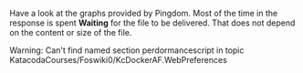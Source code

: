 
 Have a look at the graphs provided by Pingdom. Most of the time in the response is spent **Waiting** for the file to be delivered. That does not depend on the content or size of the file.

 Warning: Can't find named section perdormancescript in topic KatacodaCourses/Foswiki0/KcDockerAF.WebPreferences
